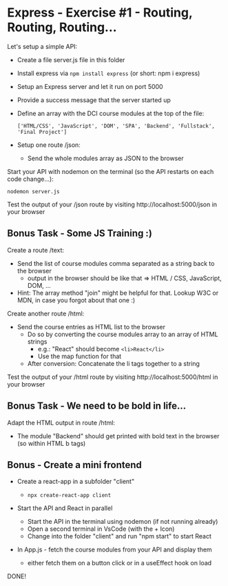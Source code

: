 # Express - Exercise #1 - Routing, Routing, Routing...

Let's setup a simple API:

* Create a file server.js file in this folder
* Install express via `npm install express` (or short: npm i express)
* Setup an Express server and let it run on port 5000
* Provide a success message that the server started up
* Define an array with the DCI course modules at the top of the file:

    `['HTML/CSS', 'JavaScript', 'DOM', 'SPA', 'Backend', 'Fullstack', 'Final Project']`
* Setup one route /json: 
    * Send the whole modules array as JSON to the browser

Start your API with nodemon on the terminal (so the API restarts on each code change...): 

`nodemon server.js`

Test the output of your /json route by visiting http://localhost:5000/json in your browser

## Bonus Task - Some JS Training :)

Create a route /text: 
* Send the list of course modules comma separated as a string back to the browser
    * output in the browser should be like that => HTML / CSS, JavaScript, DOM, ...
* Hint: The array method "join" might be helpful for that. Lookup W3C or MDN, in case you forgot about that one :)

Create another route /html: 
* Send the course entries as HTML list to the browser
    * Do so by converting the course modules array to an array of HTML strings 
        * e.g.: "React" should become `<li>React</li>`    
        * Use the map function for that
    * After conversion: Concatenate the li tags together to a string

Test the output of your /html route by visiting http://localhost:5000/html in your browser


## Bonus Task - We need to be bold in life...

Adapt the HTML output in route /html:

* The module "Backend" should get printed with bold text in the browser (so within HTML b tags)

## Bonus - Create a mini frontend

* Create a react-app in a subfolder "client"
    - `npx create-react-app client`

* Start the API and React in parallel
    * Start the API in the terminal using nodemon (if not running already)
    * Open a second terminal in VsCode (with the + Icon)
    * Change into the folder "client" and run "npm start" to start React

* In App.js - fetch the course modules from your API and display them
    * either fetch them on a button click or in a useEffect hook on load

DONE!